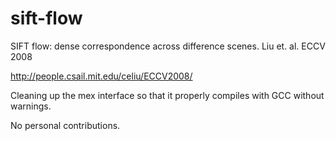 sift-flow
=========

SIFT flow: dense correspondence across difference scenes. Liu et. al. ECCV 2008 

http://people.csail.mit.edu/celiu/ECCV2008/

Cleaning up the mex interface so that it properly compiles with GCC without warnings.

No personal contributions.